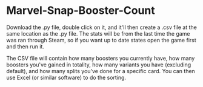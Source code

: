 # Marvel-Snap-Booster-Count

Download the .py file, double click on it, and it'll then create a .csv file at the same location as the .py file. The stats will be from the last time the game was ran through Steam, so if you want up to date states open the game first and then run it.

The CSV file will contain how many boosters you currently have, how many boosters you've gained in totality, how many variants you have (excluding default), and how many splits you've done for a specific card. You can then use Excel (or similar software) to do the sorting.
